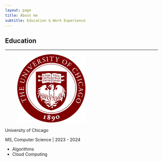 ```yaml
---
layout: page
title: About me
subtitle: Education & Work Experience
---
```


<div class="bulma-styled">
  <section class="section">
    <div class="container">
      <h1 class="title has-text-centered">Education</h1>
      <hr />
      <div class="card">
        <div class="card-content">
          <div class="media">
            <div class="media-left">
              <figure class="image is-48x48">
                <img src="/assets/img/education/uchicago.png" alt="University of Chicago logo" />
              </figure>
            </div>
            <div class="content">
              <p class="title is-4">University of Chicago</p>
              <p class="subtitle is-6">MS, Computer Science | 2023 - 2024</p>
              <ul>
                <li>Algorithms</li>
                <li>Cloud Computing</li>
                <!-- Add more courses as needed -->
              </ul>
            </div>
          </div>
        </div>
    </div>
  </section>
</div>

